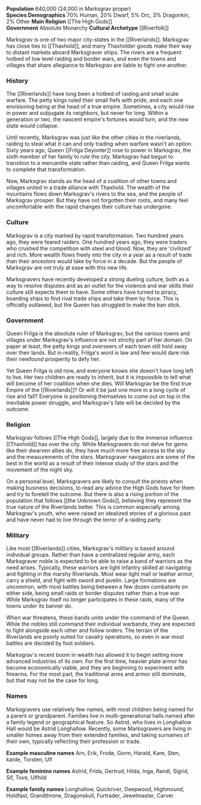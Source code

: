 **Population** 640,000 (24,000 in Marksgrav proper)  
**Species Demographics** 70% Human, 20% Dwarf, 5% Orc, 3% Dragonkin, 2% Other
**Main Religion** [[The High Gods]]  
**Government** Absolute Monarchy
**Cultural Archetype** [[Riverfolk]]

Marksgrav is one of two major city-states in the [[Riverlands]]. Marksgrav has close ties to [[Thaxhold]], and many Thaxholder goods make their way to distant markets aboard Marksgraver ships. The rivers are a frequent hotbed of low level raiding and border wars, and even the towns and villages that share allegiance to Marksgrav are liable to fight one another.

### History

The [[Riverlands]] have long been a hotbed of raiding and small scale warfare. The petty kings ruled their small fiefs with pride, and each one envisioning being at the head of a true empire. Sometimes, a city would rise in power and subjugate its neighbors, but never for long. Within a generation or two, the nascent empire's fortunes would turn, and the new state would collapse.

Until recently, Marksgrav was just like the other cities in the riverlands, raiding to steal what it can and only trading when warfare wasn't an option. Sixty years ago, Queen [[Frilga Deyonter]] rose to power in Marksgrav, the sixth member of her family to rule the city. Marksgrav had begun to transition to a mercantile state rather than raiding, and Queen Frilga wants to complete that transformation.

Now, Marksgrav stands as the head of a coalition of other towns and villages united in a trade alliance with Thaxhold. The wealth of the mountains flows down Marksgrav's rivers to the sea, and the people of Marksgrav prosper. But they have not forgotten their roots, and many feel uncomfortable with the rapid changes their culture has undergone.

### Culture

Marksgrav is a city marked by rapid transformation. Two hundred years ago, they were feared raiders. One hundred years ago, they were traders who crushed the competition with steel and blood. Now, they are 'civilized' and rich. More wealth flows freely into the city in a year as a result of trade than their ancestors would take by force in a decade. But the people of Marksgrav are not truly at ease with this new life.

Marksgravers have recently developed a strong dueling culture, both as a way to resolve disputes and as an outlet for the violence and war skills their culture still expects them to have. Some others have turned to piracy, boarding ships to find rival trade ships and take them by force. This is officially outlawed, but the Queen has struggled to make the ban stick.

### Government

Queen Frilga is the absolute ruler of Marksgrav, but the various towns and villages under Marksgrav's influence are not strictly part of her domain. On paper at least, the petty kings and overseers of each town still hold sway over their lands. But in reality, Frilga's word is law and few would dare risk their newfound prosperity to defy her.

Yet Queen Frilga is old now, and everyone knows she doesn't have long left to live. Her two children are ready to inherit, but it is impossible to tell what will become of her coalition when she dies. Will Marksgrav be the first true Empire of the [[Riverlands]]? Or will it be just one more in a long cycle of rise and fall? Everyone is positioning themselves to come out on top in the inevitable power struggle, and Marksgrav's fate will be decided by the outcome.

### Religion

Marksgrav follows [[The High Gods]], largely due to the immense influence [[Thaxhold]] has over the city. While Marksgravers do not delve for gems like their dwarven allies do, they have much more free access to the sky and the measurements of the stars. Marksgraver navigators are some of the best in the world as a result of their intense study of the stars and the movement of the night sky.

On a personal level, Marksgravers are likely to consult the priests when making business decisions, to read any advice the High Gods have for them and try to foretell the outcome. But there is also a rising portion of the population that follows [[the Unknown Gods]], believing they represent the true nature of the Riverlands better. This is common especially among Marksgrav's youth, who were raised on idealized stories of a glorious past and have never had to live through the terror of a raiding party.

### Military

Like most [[Riverlands]] cities, Marksgrav's military is based around individual groups. Rather than have a centralized regular army, each Marksgraver noble is expected to be able to raise a band of warriors as the need arises. Typically, these warriors are light infantry skilled at navigating and fighting in the marshy Riverlands. Most wear light mail or leather armor, carry a shield, and fight with sword and javelin. Large formations are uncommon, with most battles being between a few dozen combatants on either side, being small raids or border disputes rather than a true war. While Marksgrav itself no longer participates in these raids, many of the towns under its banner do.

When war threatens, these bands unite under the command of the Queen. While the nobles still command their individual warbands, they are expected to fight alongside each other and follow orders. The terrain of the Riverlands are poorly suited for cavalry operations, so even in war most battles are decided by foot soldiers.

Marksgrav's recent boom in wealth has allowed it to begin setting more advanced industries of its own. For the first time, heavier plate armor has become economically viable, and they are beginning to experiment with firearms. For the most part, the traditional arms and armor still dominate, but that may not be the case for long.

### Names

Marksgravers use relatively few names, with most children being named for a parent or grandparent. Families live in multi-generational halls named after a family legend or geographical feature. So Astrid, who lives in Longhallow Hall would be Astrid Longhallow. Recently, some Marksgravers are living in smaller homes away from their extended families, and taking surnames of their own, typically reflecting their profession or trade.

**Example masculine names** Arn, Erik, Frode, Gorm, Harald, Kare, Sten, karde, Torsten, Ulf

**Example feminine names** Astrid, Frida, Gertrud, Hilda, Inga, Randi, Sigrid, Sif, Tove, Ulfhild

**Example family names** Longhallow, Quickriver, Deepwood, Highmound, Holdfast, Grandthrone, Dragonskull, Furtrader, Jewelmaster, Carver